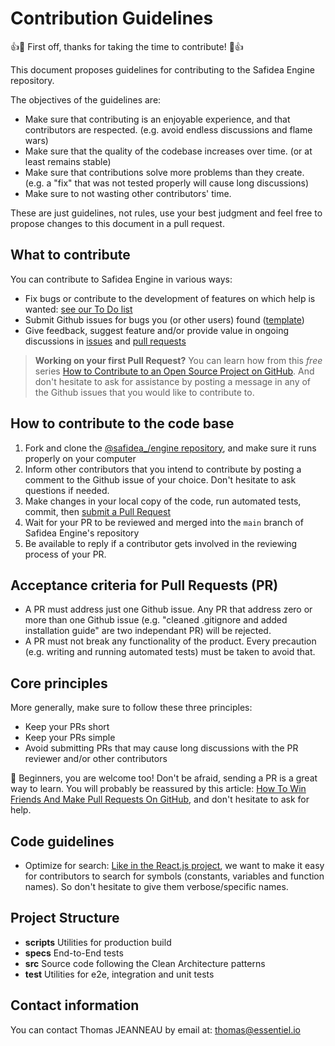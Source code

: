 # Contribution Guidelines

:+1::tada: First off, thanks for taking the time to contribute! :tada::+1:

This document proposes guidelines for contributing to the Safidea Engine repository.

The objectives of the guidelines are:

- Make sure that contributing is an enjoyable experience, and that contributors are respected. (e.g. avoid endless discussions and flame wars)
- Make sure that the quality of the codebase increases over time. (or at least remains stable)
- Make sure that contributions solve more problems than they create. (e.g. a "fix" that was not tested properly will cause long discussions)
- Make sure to not wasting other contributors' time.

These are just guidelines, not rules, use your best judgment and feel free to propose changes to this document in a pull request.

## What to contribute

You can contribute to Safidea Engine in various ways:

- Fix bugs or contribute to the development of features on which help is wanted: [see our To Do list](https://github.com/orgs/safidea/projects/1)
- Submit Github issues for bugs you (or other users) found ([template](https://github.com/safidea/engine/issues/new?assignees=&labels=&projects=&template=bug_report.md&title=))
- Give feedback, suggest feature and/or provide value in ongoing discussions in [issues](https://github.com/safidea/engine/issues) and [pull requests](https://github.com/safidea/engine/pulls)

> **Working on your first Pull Request?** You can learn how from this _free_ series [How to Contribute to an Open Source Project on GitHub](https://egghead.io/series/how-to-contribute-to-an-open-source-project-on-github). And don't hesitate to ask for assistance by posting a message in any of the Github issues that you would like to contribute to.

## How to contribute to the code base

1. Fork and clone the [@safidea\_/engine repository](https://github.com/safidea/engine), and make sure it runs properly on your computer
2. Inform other contributors that you intend to contribute by posting a comment to the Github issue of your choice. Don't hesitate to ask questions if needed.
3. Make changes in your local copy of the code, run automated tests, commit, then [submit a Pull Request](https://github.com/safidea/engine/compare)
4. Wait for your PR to be reviewed and merged into the `main` branch of Safidea Engine's repository
5. Be available to reply if a contributor gets involved in the reviewing process of your PR.

## Acceptance criteria for Pull Requests (PR)

- A PR must address just one Github issue. Any PR that address zero or more than one Github issue (e.g. "cleaned .gitignore and added installation guide" are two independant PR) will be rejected.
- A PR must not break any functionality of the product. Every precaution (e.g. writing and running automated tests) must be taken to avoid that.

## Core principles

More generally, make sure to follow these three principles:

- Keep your PRs short
- Keep your PRs simple
- Avoid submitting PRs that may cause long discussions with the PR reviewer and/or other contributors

🤗 Beginners, you are welcome too! Don't be afraid, sending a PR is a great way to learn. You will probably be reassured by this article: [How To Win Friends And Make Pull Requests On GitHub](http://readwrite.com/2014/07/02/github-pull-request-etiquette/), and don't hesitate to ask for help.

## Code guidelines

- Optimize for search: [Like in the React.js project](https://facebook.github.io/react/contributing/design-principles.html), we want to make it easy for contributors to search for symbols (constants, variables and function names). So don't hesitate to give them verbose/specific names.

## Project Structure

- **scripts** Utilities for production build
- **specs** End-to-End tests
- **src** Source code following the Clean Architecture patterns
- **test** Utilities for e2e, integration and unit tests

## Contact information

You can contact Thomas JEANNEAU by email at: thomas@essentiel.io
